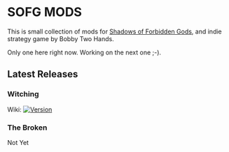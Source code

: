 # SOFG MODS

This is small collection of mods for  [Shadows of Forbidden Gods](https://store.steampowered.com/app/1741640/Shadows_of_Forbidden_Gods/), and indie strategy game by Bobby Two Hands.

Only one here right now. Working on the next one ;-).

## Latest Releases ##

### Witching ###
Wiki: 
[![Version](https://img.shields.io/badge/Version-v0.2.1-purple)](https://github.com/kilfour/SOFG-Witching-Mod/releases/tag/v0.2.1)

### The Broken ###

Not Yet